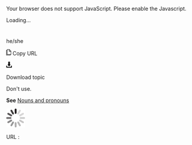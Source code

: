Your browser does not support JavaScript. Please enable the Javascript.

Loading...

# 

he/she

![Copy URL](media/he-she/Copy.png)
Copy URL

![Download](media/he-she/Download.png)

Download topic

Don't use.

**See** [Nouns and pronouns](https://worldready.cloudapp.net/Styleguide/Read?id=2700&topicid=25525)

![In progress](media/he-she/activity-large.gif)

URL :
